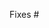 <!-- 
Thanks for submitting a pull request! Please provide enough information so that others can review your pull request. If it fixes a bug, be sure to link to that issue.

Refer to CONTRIBUTING.MD for more details.
https://github.com/myanmartools/unicode-code-points-lookup-angular-pwa/blob/master/CONTRIBUTING.md
-->

Fixes #